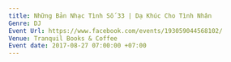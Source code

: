 ```yaml
---
title: Những Bản Nhạc Tình Số 33 | Dạ Khúc Cho Tình Nhân
Genre: DJ
Event Url: https://www.facebook.com/events/193059044568102/
Venue: Tranquil Books & Coffee
Event date: 2017-08-27 07:00:00 +07:00
---
```


